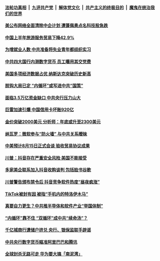

####  [法轮功真相](../../../../basic/blob/master/README.md?t=08062202) &nbsp;|&nbsp; [九评共产党](../../../../9ping.md/blob/master/README.md?t=08062202) &nbsp;|&nbsp; [解体党文化](../../../../jtdwh.md/blob/master/README.md?t=08062202)  &nbsp;|&nbsp; [共产主义的终极目的](../../../../gczydzjmd.md/blob/master/README.md?t=08062202) &nbsp;|&nbsp; [魔鬼在统治我们的世界](../../../../mgztzwmdsj.md/blob/master/README.md?t=08062202) 

#### [美公布网络全面清除中企计划 遭蓬佩奥点名科技股急跌](../pages/soh7/408661.md?t=08062202) 
#### [中国上半年旅游服务贸易下降42.9%](../pages/soh7/408652.md?t=08062202) 
#### [为增就业人数 中共准备将失业青年都组织实习](../pages/soh7/408631.md?t=08062202) 
#### [中共四大国行内测数字货币 员工曝用其交党费](../pages/soh7/408625.md?t=08062202) 
#### [美国多项经济数据占优 纳斯达克突破历史新高 ](../pages/soh7/408556.md?t=08062202) 
#### [脱钩大局已定 “内循环”或写进中共“国策”](../pages/soh7/408505.md?t=08062202) 
#### [面临3.5万亿资金缺口 中共央行压力山大](../pages/soh7/408499.md?t=08062202) 
#### [巨雷加速引爆 中国信用卡坏账920亿](../pages/soh7/408502.md?t=08062202) 
#### [金价突破2000美元 分析师：年底或升至2300美元](../pages/soh7/408511.md?t=08062202) 
#### [纳瓦罗：微软参与“防火墙” 与中共关系暧昧](../pages/soh7/408313.md?t=08062202) 
#### [中美预计8月15日正式会谈 验收贸易协议成果](../pages/soh7/408298.md?t=08062202) 
#### [川普：抖音存在严重安全风险 美国不能接受](../pages/soh7/408283.md?t=08062202) 
#### [多家美企联系加入抖音收购谈判 包括脸书谷歌](../pages/soh7/408286.md?t=08062202) 
#### [川普警告颁布禁令后 抖音竞争软件热度“昼夜疯涨”](../pages/soh7/408271.md?t=08062202) 
#### [TikTok被封有因 被指“手机内的特洛伊木马”](../pages/soh7/408241.md?t=08062202) 
#### [真要自力更生？中共推半导体和软件产业“举国体制”](../pages/soh7/408109.md?t=08062202) 
#### [“内循环”靠不住 “双循环”成中共“续命汤”？](../pages/soh7/408112.md?t=08062202) 
#### [千亿城商行遭储户挤兑 央行、银保监联手辟谣](../pages/soh7/408121.md?t=08062202) 
#### [中共央行数字货币瞄准阿里巴巴和腾讯](../pages/soh7/408133.md?t=08062202) 
#### [全球封杀无路可走 华为要大搞「南泥湾」](../pages/soh7/408034.md?t=08062202) 
